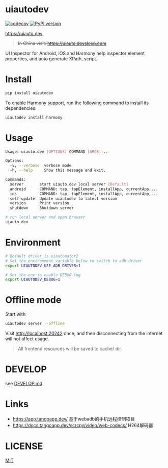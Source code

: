# uiautodev
[![codecov](https://codecov.io/gh/codeskyblue/appinspector/graph/badge.svg?token=aLTg4VOyQH)](https://codecov.io/gh/codeskyblue/appinspector)
[![PyPI version](https://badge.fury.io/py/uiautodev.svg)](https://badge.fury.io/py/uiautodev)

https://uiauto.dev

> ~~In China visit: https://uiauto.devsleep.com~~

UI Inspector for Android, iOS and Harmony help inspector element properties, and auto generate XPath, script.

# Install
```bash
pip install uiautodev
```

To enable Harmony support, run the following command to install its dependencies:

```sh
uiautodev install-harmony
```

# Usage
```bash
Usage: uiauto.dev [OPTIONS] COMMAND [ARGS]...

Options:
  -v, --verbose  verbose mode
  -h, --help     Show this message and exit.

Commands:
  server       start uiauto.dev local server [Default]
  android      COMMAND: tap, tapElement, installApp, currentApp,...
  ios          COMMAND: tap, tapElement, installApp, currentApp,...
  self-update  Update uiautodev to latest version
  version      Print version
  shutdown     Shutdown server
```

```bash
# run local server and open browser
uiauto.dev
```

# Environment

```sh
# Default driver is uiautomator2
# Set the environment variable below to switch to adb driver
export UIAUTODEV_USE_ADB_DRIVER=1

# Set the env to enable DEBUG log
export UIAUTODEV_DEBUG=1
```

# Offline mode

Start with

```sh
uiautodev server --offline
```

Visit <http://localhost:20242> once, and then disconnecting from the internet will not affect usage.

> All frontend resources will be saved to cache/ dir.

# DEVELOP

see [DEVELOP.md](DEVELOP.md)

# Links
- https://app.tangoapp.dev/ 基于webadb的手机远程控制项目
- https://docs.tangoapp.dev/scrcpy/video/web-codecs/ H264解码器

# LICENSE
[MIT](LICENSE)